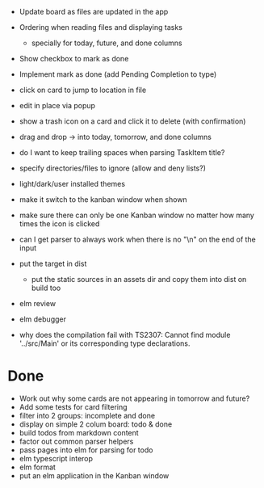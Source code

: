 - Update board as files are updated in the app
- Ordering when reading files and displaying tasks
  - specially for today, future, and done columns
- Show checkbox to mark as done
- Implement mark as done (add Pending Completion to type)
- click on card to jump to location in file
- edit in place via popup
- show a trash icon on a card and click it to delete (with confirmation)
- drag and drop -> into today, tomorrow, and done columns
- do I want to keep trailing spaces when parsing TaskItem title?
- specify directories/files to ignore (allow and deny lists?)
- light/dark/user installed themes
- make it switch to the kanban window when shown
- make sure there can only be one Kanban window no matter how many times the icon is clicked

- can I get parser to always work when there is no "\n" on the end of the input
- put the target in dist
  - put the static sources in an assets dir and copy them into dist on build too
- elm review
- elm debugger
- why does the compilation fail with  TS2307: Cannot find module '../src/Main' or its corresponding type declarations.


# Done
- Work out why some cards are not appearing in tomorrow and future?
- Add some tests for card filtering
- filter into 2 groups: incomplete and done
- display on simple 2 colum board: todo & done
- build todos from markdown content
- factor out common parser helpers
- pass pages into elm for parsing for todo
- elm typescript interop
- elm format
- put an elm application in the Kanban window
